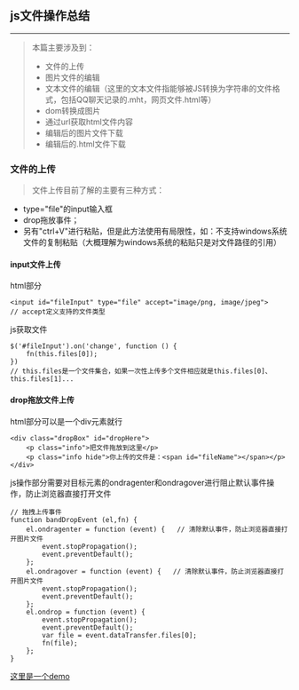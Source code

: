 ## js文件操作总结

---

> 本篇主要涉及到：
> - 文件的上传
> - 图片文件的编辑
> - 文本文件的编辑（这里的文本文件指能够被JS转换为字符串的文件格式，包括QQ聊天记录的.mht，网页文件.html等）
> - dom转换成图片
> - 通过url获取html文件内容
> - 编辑后的图片文件下载
> - 编辑后的.html文件下载

### 文件的上传
> 文件上传目前了解的主要有三种方式：
- type="file"的input输入框
- drop拖放事件；
- 另有"ctrl+V"进行粘贴，但是此方法使用有局限性，如：不支持windows系统文件的复制粘贴（大概理解为windows系统的粘贴只是对文件路径的引用）

#### input文件上传
html部分
```
<input id="fileInput" type="file" accept="image/png, image/jpeg">
// accept定义支持的文件类型
```
js获取文件
```
$('#fileInput').on('change', function () {
    fn(this.files[0]);
})
// this.files是一个文件集合，如果一次性上传多个文件相应就是this.files[0]、this.files[1]...
```

#### drop拖放文件上传
html部分可以是一个div元素就行
```
<div class="dropBox" id="dropHere">
    <p class="info">把文件拖放到这里</p>
    <p class="info hide">你上传的文件是：<span id="fileName"></span></p>
</div>
```
js操作部分需要对目标元素的ondragenter和ondragover进行阻止默认事件操作，防止浏览器直接打开文件
```
// 拖拽上传事件
function bandDropEvent (el,fn) {
    el.ondragenter = function (event) {   // 清除默认事件，防止浏览器直接打开图片文件
        event.stopPropagation();
        event.preventDefault();
    };
    el.ondragover = function (event) {   // 清除默认事件，防止浏览器直接打开图片文件
        event.stopPropagation();
        event.preventDefault();
    };
    el.ondrop = function (event) {
        event.stopPropagation();
        event.preventDefault();
        var file = event.dataTransfer.files[0];
        fn(file);
    };
}
```
[这里是一个demo](https://wuyuanaaa.github.io/yuanaaa/demo/07/index.html)


